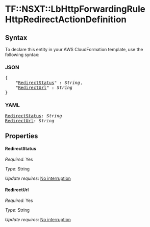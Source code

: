 # TF::NSXT::LbHttpForwardingRule HttpRedirectActionDefinition

## Syntax

To declare this entity in your AWS CloudFormation template, use the following syntax:

### JSON

<pre>
{
    "<a href="#redirectstatus" title="RedirectStatus">RedirectStatus</a>" : <i>String</i>,
    "<a href="#redirecturl" title="RedirectUrl">RedirectUrl</a>" : <i>String</i>
}
</pre>

### YAML

<pre>
<a href="#redirectstatus" title="RedirectStatus">RedirectStatus</a>: <i>String</i>
<a href="#redirecturl" title="RedirectUrl">RedirectUrl</a>: <i>String</i>
</pre>

## Properties

#### RedirectStatus

_Required_: Yes

_Type_: String

_Update requires_: [No interruption](https://docs.aws.amazon.com/AWSCloudFormation/latest/UserGuide/using-cfn-updating-stacks-update-behaviors.html#update-no-interrupt)

#### RedirectUrl

_Required_: Yes

_Type_: String

_Update requires_: [No interruption](https://docs.aws.amazon.com/AWSCloudFormation/latest/UserGuide/using-cfn-updating-stacks-update-behaviors.html#update-no-interrupt)

